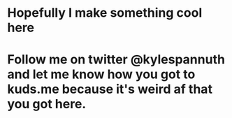# Hopefully I make something cool here
# Follow me on twitter @kylespannuth and let me know how you got to kuds.me because it's weird af that you got here.
